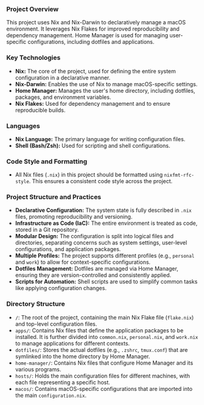 ### Project Overview

This project uses Nix and Nix-Darwin to declaratively manage a macOS environment. It leverages Nix Flakes for improved reproducibility and dependency management. Home Manager is used for managing user-specific configurations, including dotfiles and applications.

### Key Technologies

*   **Nix:** The core of the project, used for defining the entire system configuration in a declarative manner.
*   **Nix-Darwin:** Enables the use of Nix to manage macOS-specific settings.
*   **Home Manager:** Manages the user's home directory, including dotfiles, packages, and environment variables.
*   **Nix Flakes:** Used for dependency management and to ensure reproducible builds.

### Languages

*   **Nix Language:** The primary language for writing configuration files.
*   **Shell (Bash/Zsh):** Used for scripting and shell configurations.

### Code Style and Formatting

*   All Nix files (`.nix`) in this project should be formatted using `nixfmt-rfc-style`. This ensures a consistent code style across the project.

### Project Structure and Practices

*   **Declarative Configuration:** The system state is fully described in `.nix` files, promoting reproducibility and versioning.
*   **Infrastructure as Code (IaC):** The entire environment is treated as code, stored in a Git repository.
*   **Modular Design:** The configuration is split into logical files and directories, separating concerns such as system settings, user-level configurations, and application packages.
*   **Multiple Profiles:** The project supports different profiles (e.g., `personal` and `work`) to allow for context-specific configurations.
*   **Dotfiles Management:** Dotfiles are managed via Home Manager, ensuring they are version-controlled and consistently applied.
*   **Scripts for Automation:** Shell scripts are used to simplify common tasks like applying configuration changes.

### Directory Structure

*   `/`: The root of the project, containing the main Nix Flake file (`flake.nix`) and top-level configuration files.
*   `apps/`: Contains Nix files that define the application packages to be installed. It is further divided into `common.nix`, `personal.nix`, and `work.nix` to manage applications for different contexts.
*   `dotfiles/`: Stores the actual dotfiles (e.g., `.zshrc`, `tmux.conf`) that are symlinked into the home directory by Home Manager.
*   `home-manager/`: Contains Nix files that configure Home Manager and its various programs.
*   `hosts/`: Holds the main configuration files for different machines, with each file representing a specific host.
*   `macos/`: Contains macOS-specific configurations that are imported into the main `configuration.nix`.